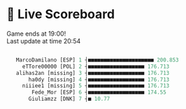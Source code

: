 # 🚩 Live Scoreboard
Game ends at 19:00!   
Last update at time 20:54
```R

   MarcoDamilano [ESP] 1 ┤■■■■■■■■■■■■■■■■■■■■■ 200.853   
     eTTore00000 [POL] 2 ┤■■■■■■■■■■■■■■■■■■ 176.713      
   alihas2an [missing] 3 ┤■■■■■■■■■■■■■■■■■■ 176.713      
       ha0dy [missing] 4 ┤■■■■■■■■■■■■■■■■■■ 176.713      
     niiiee1 [missing] 5 ┤■■■■■■■■■■■■■■■■■■ 176.713      
        Fede_Mor [ESP] 6 ┤■■■■■■■■■■■■■■■■■■ 174.55       
       Giuliamzz [DNK] 7 ┤■ 10.77                         

```
